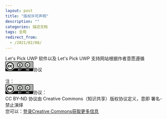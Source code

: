 ```yaml
---
layout: post
title: "版权许可声明"
description: ""
categories: 描述文档
tags: 全局
redirect_from:
  - /2021/02/08/
---
```

Let's Pick UWP 软件以及 Let's Pick UWP 支持网站根据作者意愿遵循<img src="/assets/images/theme/cc-by-nd.png" alt="CC BY-ND"/>协议
<br/>
<br/>
注：
<br/>
<img src="/assets/images/theme/cc-by-nd.png" alt="CC BY-ND"/>协议：
<br/>
CC BY-ND 协议由 Creative Commons（知识共享）版权协议定义，意即 署名-禁止演绎
<br/>
您可以：<a href="https://creativecommons.org/licenses/" target="opentype">登录Creative Commons获取更多信息</a>
